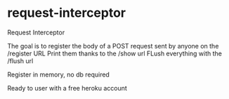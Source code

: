 # request-interceptor
Request Interceptor

The goal is to register the body of a POST request sent by anyone on the /register URL
Print them thanks to the /show url
FLush everything with the /flush url

Register in memory, no db required

Ready to user with a free heroku account
